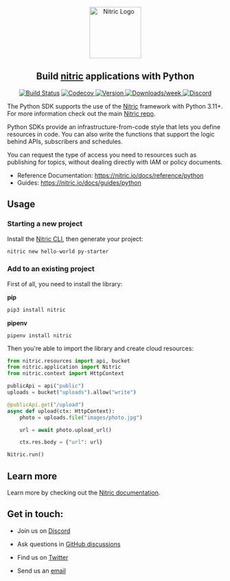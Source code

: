 <p align="center">
  <a href="https://nitric.io">
    <img src="docs/assets/nitric-logo.svg" width="120" alt="Nitric Logo"/>
  </a>
</p>

<h2 align="center">
  Build <a href="https://nitric.io">nitric</a> applications with Python
</h2>

<p align="center">
  <a href="https://actions-badge.atrox.dev/nitrictech/python-sdk/goto?ref=main"><img alt="Build Status" src="https://img.shields.io/endpoint.svg?url=https%3A%2F%2Factions-badge.atrox.dev%2Fnitrictech%2Fpython-sdk%2Fbadge%3Fref%3Dmain&style=for-the-badge" /></a>
  <a href="https://codecov.io/gh/nitrictech/python-sdk">
    <img alt="Codecov" src="https://img.shields.io/codecov/c/gh/nitrictech/python-sdk?style=for-the-badge&token=SBFRNSZ4ZF">
  </a>
  <a href="https://pypi.org/project/nitric">
    <img alt="Version" src="https://img.shields.io/pypi/v/nitric?style=for-the-badge">
  </a>
  <a href="https://pypi.org/project/nitric">
    <img alt="Downloads/week" src="https://img.shields.io/pypi/dw/nitric?style=for-the-badge">
  </a>
  <a href="https://nitric.io/chat"><img alt="Discord" src="https://img.shields.io/discord/955259353043173427?label=discord&style=for-the-badge"></a>
</p>

The Python SDK supports the use of the [Nitric](https://nitric.io) framework with Python 3.11+. For more information check out the main [Nitric repo](https://github.com/nitrictech/nitric).

Python SDKs provide an infrastructure-from-code style that lets you define resources in code. You can also write the functions that support the logic behind APIs, subscribers and schedules.

You can request the type of access you need to resources such as publishing for topics, without dealing directly with IAM or policy documents.

- Reference Documentation: https://nitric.io/docs/reference/python
- Guides: https://nitric.io/docs/guides/python

## Usage

### Starting a new project

Install the [Nitric CLI](https://nitric.io/docs/getting-started/installation), then generate your project:

```bash
nitric new hello-world py-starter
```

### Add to an existing project

First of all, you need to install the library:

**pip**

```bash
pip3 install nitric
```

**pipenv**

```
pipenv install nitric
```

Then you're able to import the library and create cloud resources:

```python
from nitric.resources import api, bucket
from nitric.application import Nitric
from nitric.context import HttpContext

publicApi = api("public")
uploads = bucket("uploads").allow("write")

@publicApi.get("/upload")
async def upload(ctx: HttpContext):
    photo = uploads.file("images/photo.jpg")

    url = await photo.upload_url()

    ctx.res.body = {"url": url}

Nitric.run()
```

## Learn more

Learn more by checking out the [Nitric documentation](https://nitric.io/docs).

## Get in touch:

- Join us on [Discord](https://nitric.io/chat)

- Ask questions in [GitHub discussions](https://github.com/nitrictech/nitric/discussions)

- Find us on [Twitter](https://twitter.com/nitric_io)

- Send us an [email](mailto:maintainers@nitric.io)
